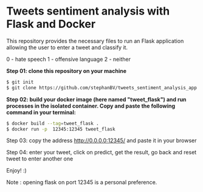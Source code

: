 # Tweets sentiment analysis with Flask and Docker

This repository provides the necessary files to run an Flask application allowing the user to enter a tweet and classify it.

0 - hate speech
1 - offensive  language
2 - neither

**Step 01: clone this repository on your machine**
```bash
$ git init
$ git clone https://github.com/stephanBV/tweets_sentiment_analysis_app.git
```
**Step 02: build your docker image (here named "tweet_flask") and run processes in the isolated container. Copy and paste the following command in your terminal:** 
```bash
$ docker build --tag=tweet_flask .          
$ docker run -p  12345:12345 tweet_flask
```

Step 03: copy the address http://0.0.0.0:12345/ and paste it in your browser

Step 04: enter your tweet, click on predict, get the result, go back and reset tweet to enter another one

Enjoy! :)

Note : opening flask on port 12345 is a personal preference.
